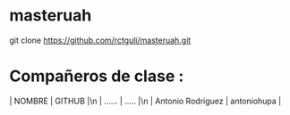 # masteruah
git clone https://github.com/rctguli/masteruah.git
# Compañeros de clase :
| NOMBRE | GITHUB |\n
| ...... | .....  |\n
| Antonio Rodriguez | antoniohupa |

